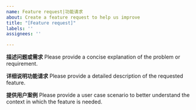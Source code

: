 ```yaml
---
name: Feature request|功能请求
about: Create a feature request to help us improve
title: "[Feature request]"
labels: ''
assignees: ''

---
```


**描述问题或需求**
Please provide a concise explanation of the problem or requirement.

**详细说明功能请求**
Please provide a detailed description of the requested feature.

**提供用户案例**
Please provide a user case scenario to better understand the context in which the feature is needed.
